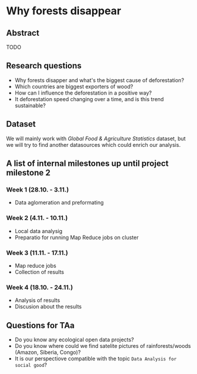 # Why forests disappear

## Abstract
TODO

## Research questions
- Why forests disapper and what's the biggest cause of deforestation?
- Which countries are biggest exporters of wood?
- How can I influence the deforestation in a positive way?
- It deforestation speed changing over a time, and is this trend sustainable?


## Dataset
We will mainly work with *Global Food & Agriculture Statistics* dataset, but we will try to find another datasources which could enrich our analysis.

## A list of internal milestones up until project milestone 2
### Week 1 (28.10. - 3.11.)
- Data aglomeration and preformating
### Week 2 (4.11. - 10.11.)
- Local data analysig
- Preparatio for running Map Reduce jobs on cluster
### Week 3 (11.11. - 17.11.)
- Map reduce jobs
- Collection of results
### Week 4 (18.10. - 24.11.)
- Analysis of results
- Discusion about the results


## Questions for TAa
- Do you know any ecological open data projects?
- Do you know where could we find satelite pictures of rainforests/woods (Amazon, Siberia, Congo)?
- It is our perspectiove compatible with the topic `Data Analysis for social good`?
